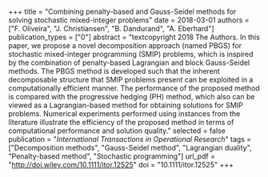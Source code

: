 +++
title = "Combining penalty-based and Gauss-Seidel methods for solving stochastic mixed-integer problems"
date = 2018-03-01
authors = ["F. Oliveira", "J. Christiansen", "B. Dandurand", "A. Eberhard"]
publication_types = ["0"]
abstract = "textcopyright 2018 The Authors. In this paper, we propose a novel decomposition approach (named PBGS) for stochastic mixed-integer programming (SMIP) problems, which is inspired by the combination of penalty-based Lagrangian and block Gauss-Seidel methods. The PBGS method is developed such that the inherent decomposable structure that SMIP problems present can be exploited in a computationally efficient manner. The performance of the proposed method is compared with the progressive hedging (PH) method, which also can be viewed as a Lagrangian-based method for obtaining solutions for SMIP problems. Numerical experiments performed using instances from the literature illustrate the efficiency of the proposed method in terms of computational performance and solution quality."
selected = false
publication = "*International Transactions in Operational Research*"
tags = ["Decomposition methods", "Gauss-Seidel method", "Lagrangian duality", "Penalty-based method", "Stochastic programming"]
url_pdf = "http://doi.wiley.com/10.1111/itor.12525"
doi = "10.1111/itor.12525"
+++


